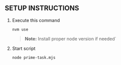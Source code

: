 ## SETUP INSTRUCTIONS
1. Execute this command
    ```
    nvm use
    ```
    > **Note:** Install proper node version if needed`
1. Start script
    ```
    node prime-task.mjs
    ```